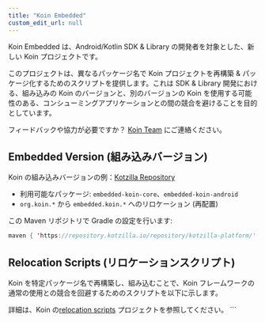 ```yaml
---
title: "Koin Embedded"
custom_edit_url: null
---
```

Koin Embedded は、Android/Kotlin SDK & Library の開発者を対象とした、新しい Koin プロジェクトです。

このプロジェクトは、異なるパッケージ名で Koin プロジェクトを再構築 & パッケージ化するためのスクリプトを提供します。これは SDK & Library 開発における、組み込みの Koin のバージョンと、別のバージョンの Koin を使用する可能性のある、コンシューミングアプリケーションとの間の競合を避けることを目的としています。

フィードバックや協力が必要ですか？ [Koin Team](mailto:koin@kotzilla.io) にご連絡ください。

## Embedded Version (組み込みバージョン)

Koin の組み込みバージョンの例：[Kotzilla Repository](https://repository.kotzilla.io/)
- 利用可能なパッケージ: `embedded-koin-core`、`embedded-koin-android`
- `org.koin.*` から `embedded.koin.*` へのリロケーション (再配置)

この Maven リポジトリで Gradle の設定を行います:
```kotlin
maven { 'https://repository.kotzilla.io/repository/kotzilla-platform/' }
```

## Relocation Scripts (リロケーションスクリプト)

Koin を特定パッケージ名で再構築し、組み込むことで、Koin フレームワークの通常の使用との競合を回避するためのスクリプトを以下に示します。

詳細は、Koin の[relocation scripts](https://github.com/InsertKoinIO/koin-embedded?tab=readme-ov-file) プロジェクトを参照してください。
    ```